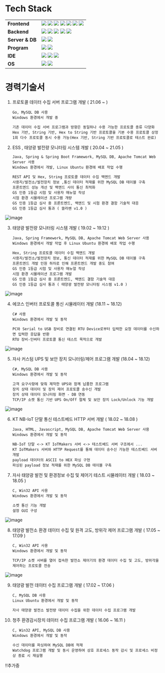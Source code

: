 # Tech Stack
| | |
|-----------|------------------------------------------------------------------|
|**Frontend**| <img src="https://img.shields.io/badge/HTML5-E34F26?style=flat-square&logo=HTML5&logoColor=white" /> <img src="https://img.shields.io/badge/Javascript-white?style=flat-square&logo=Javascript&logoColor=orange" /> <img src="https://img.shields.io/badge/jQuery-0769AD?style=flat-square&logo=jQuery&logoColor=white" /> <img src="https://img.shields.io/badge/Spring(Legacy)-6DB33F?style=flat-square&logo=Spring&logoColor=white" /> <img src="https://img.shields.io/badge/Spring%20Boot-6DB33F?style=flat-square&logo=Spring%20Boot&logoColor=white" /> <img src="https://img.shields.io/badge/JSON%20Web%20Tokens-white?style=flat-square&logo=JSON%20Web%20Tokens&logoColor=black" /> <img src="https://img.shields.io/badge/JSON-white?style=flat-square&logo=JSON&logoColor=black" /> |
|**Backend**| <img src="https://img.shields.io/badge/C-A8B9CC?style=flat-square&logo=C&logoColor=white" /> <img src="https://img.shields.io/badge/C%20Sharp-239120?style=flat-square&logo=C%20Sharp&logoColor=white" /> <img src="https://img.shields.io/badge/Java-white?style=flat-square&logo=Java&logoColor=red" /> <img src="https://img.shields.io/badge/Lua-2C2D72?style=flat-square&logo=Lua&logoColor=white" /> <img src="https://img.shields.io/badge/Go-00ADD8?style=flat-square&logo=Go&logoColor=white" />  | 
|**Server & DB**| <img src="https://img.shields.io/badge/MySQL-4479A1?style=flat-square&logo=MySQL&logoColor=white" /> <img src="https://img.shields.io/badge/Apache%20Tomcat-F8DC75?style=flat-square&logo=Apache%20Tomcat&logoColor=black" /> |
|**Program**| <img src="https://img.shields.io/badge/Postman-FF6C37?style=flat-square&logo=Postman&logoColor=white" /> <img src="https://img.shields.io/badge/Corona%20Engine-grey?style=flat-square&logo=Corona%20Engine&logoColor=F96F29" /> |
|**IDE**| <img src="https://img.shields.io/badge/Visual%20Studio-5C2D91?style=flat-square&logo=Visual%20Studio&logoColor=white" /> <img src="https://img.shields.io/badge/Eclipse%20IDE-2C2255?style=flat-square&logo=Eclipse%20IDE&logoColor=white" /> <img src="https://img.shields.io/badge/Visual%20Studio%20Code-007ACC?style=flat-square&logo=Visual%20Studio%20Code&logoColor=white" /> |
|**OS**| <img src="https://img.shields.io/badge/Windows-white?style=flat-square&logo=Windows&logoColor=0078D6" /> <img src="https://img.shields.io/badge/Ubuntu-white?style=flat-square&logo=Ubuntu&logoColor=E95420" /> |

# 경력기술서
1. 프로토콜 데이터 수집 서버 프로그램 개발 ( 21.06 ~ )
       
       Go, MySQL DB 사용
       Windows 환경에서 개발 중
       
       기존 데이터 수집 서버 프로그램과 방향은 동일하나 수용 가능한 프로토콜 종류 다양화
       Hex 기반, String 기반, Hex to String 기반 프로토콜을 기본 수용 프로토콜 상정
       1회 다수 프로토콜 동시 수용 가능(Hex 기반, String 기반 프로토콜로 테스트 완료)

2. ESS , 태양광 발전량 모니터링 시스템 개발 ( 20.04 ~ 21.05 )
    
       Java, Spring & Spring Boot Framework, MySQL DB, Apache Tomcat Web Server 사용 
       Windows 환경에서 개발, Linux Ubuntu 환경에 배포 작업 수행

       REST API 및 Hex, String 프로토콜 데이터 수집 백엔드 개발
       사용자/발전소/발전장치 정보 ,통신 데이터 적재를 위한 MySQL DB 테이블 구축
       프론트엔드 성능 개선 및 백엔드 사이 통신 최적화
       GS 인증 1등급 시험 및 사용자 매뉴얼 작성
       시험 환경 시뮬레이션 프로그램 개량 
       GS 인증 1등급 심사 중 프론트엔드, 백엔드 및 시험 환경 결함 기술적 대응
       GS 인증 1등급 심사 통과 ( 쏠라쎈 v1.0 )
       
![image](https://user-images.githubusercontent.com/43790820/124050565-c52bf600-da55-11eb-8942-5d47eff50f44.png)

3. 태양광 발전량 모니터링 시스템 개발 ( 19.02 ~ 19.12 )
 
       Java, Spring Framework, MySQL DB, Apache Tomcat Web Server 사용
       Windows 환경에서 개발 작업 후 Linux Ubuntu 환경에 배포 작업 수행

       Hex, String 프로토콜 데이터 수집 백엔드 개발
       사용자/발전소/발전장치 정보, 통신 데이터 적재를 위한 MySQL DB 테이블 구축
       프론트엔드 개발 인원 하차로 인해 프론트엔드 개발 중도 참여
       GS 인증 1등급 시험 및 사용자 매뉴얼 작성
       시험 환경 시뮬레이션 프로그램 개발
       GS 인증 1등급 심사 중 프론트엔드, 백엔드 결함 기술적 대응
       GS 인증 1등급 심사 통과 ( 태양광 발전량 모니터링 시스템 v1.0 )
       
![image](https://user-images.githubusercontent.com/43790820/124050765-2bb11400-da56-11eb-9ac2-fd1e392a2482.png)

4. 에코스 인버터 프로토콜 통신 시뮬레이터 개발 (18.11 ~ 18.12)

       C# 사용
       Windows 환경에서 개발 및 동작
       
       PC와 Serial to USB 장비로 연결된 RTU Device로부터 입력한 요청 데이터를 수신하면 입력한 응답을 반환
       RTU 장비-인버터 프로토콜 통신 테스트 목적으로 개발
       
![image](https://user-images.githubusercontent.com/43790820/124068995-78a4e280-da76-11eb-888f-538e8c2e3c52.png)

5. 자사 커스텀 UPS 및 보안 장치 모니터링/제어 프로그램 개발 (18.04 ~ 18.12) 
      
       C#, MySQL DB 사용
       Windows 환경에서 개발 및 동작

       고객 요구사항에 맞춰 제작한 UPS와 함께 납품한 프로그램
       장치 상태 데이터 및 장치 제어 프로토콜 송수신 개발
       장치 상태 데이터 모니터링 화면 - DB 연동
       TCP/IP 소켓 통신 기반 UPS On/Off 절체 및 보안 장치 Lock/Unlock 기능 개발
       
![image](https://user-images.githubusercontent.com/43790820/124052183-e3dfbc00-da58-11eb-86c3-1b5d5f6ae7bd.png)

6. KT NB-IoT 단말 통신 테스트베드 HTTP 서버 개발 ( 18.02 ~ 18.08 )
  
       Java, HTML, Javascript, MySQL DB, Apache Tomcat Web Server 사용
       Windows 환경에서 개발 및 동작

       NB-IoT 단말 <-> KT IoTMakers 서버 <-> 테스트베드 서버 구조에서 ...
       KT IoTMakers 서버와 HTTP Request를 통해 데이터 송수신 가능한 테스트베드 서버 개발
       payload 데이터의 ASCII to HEX 파싱 구현
       파싱된 payload 정보 적재를 위한 MySQL DB 테이블 구축
       
7. 자사 태양광 발전 및 환경정보 수집 및 제어기 테스트 시뮬레이터 개발 ( 18.03 ~ 18.05 )

       C, Win32 API 사용
       Windows 환경에서 개발 및 동작
       
       소켓 통신 기능 개발
       설정 GUI 구성 
       
![image](https://user-images.githubusercontent.com/43790820/124057694-ef37e500-da62-11eb-942d-1fbdb58c019f.png)      

8. 태양광 발전소 환경 데이터 수집 및 원격 고도, 방위각 제어 프로그램 개발 ( 17.05 ~ 17.09 )
      
       C, Win32 API 사용
       Windows 환경에서 개발 및 동작
       
       TCP/IP 소켓 서버를 열어 접속한 발전소 제어기의 환경 데이터 수집 및 고도, 방위각을 제어하는 프로토콜 전송
       

![image](https://user-images.githubusercontent.com/43790820/124067162-ddf7d400-da74-11eb-8f46-c8f55b65a491.png)


9. 태양광 발전 데이터 수집 프로그램 개발 ( 17.02 ~ 17.06 )

       C, MySQL DB 사용
       Linux Ubuntu 환경에서 개발 및 동작
       
       자사 태양광 발전소 발전량 데이터 수집을 위한 데이터 수집 프로그램 개발 
       
10. 청주 환경감시장치 데이터 수집 프로그램 개발 ( 16.06 ~ 16.11 ) 
                                         
        C, Win32 API, MySQL DB 사용
        Windows 환경에서 개발 및 동작
        
        수신 데이터를 파싱하여 MySQL DB에 적재        
        Watchdog 프로그램 개발 및 동시 운영하여 상호 프로세스 동작 감시 및 프로세스 비정상 종료 시 재실행
        
!!추가중
